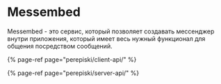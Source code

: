 # Messembed

Messembed - это сервис, который позволяет создавать мессенджер внутри приложения, который имеет весь нужный функционал для общения посредством сообщений.

{% page-ref page="perepiski/client-api/" %}

{% page-ref page="perepiski/server-api/" %}



